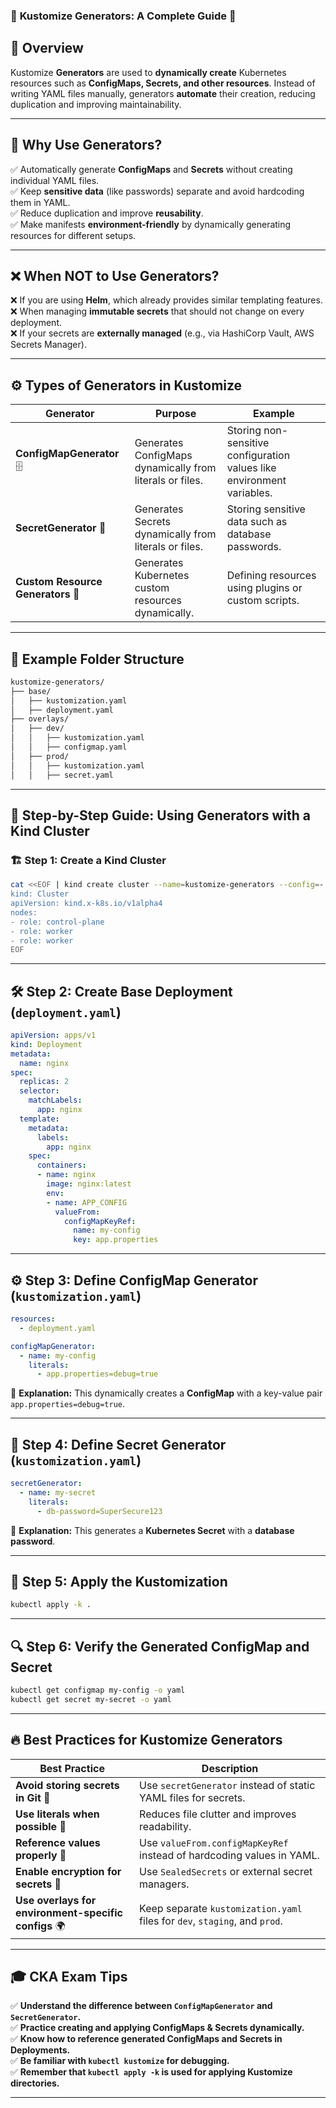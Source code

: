 ### 📌 **Kustomize Generators: A Complete Guide** 🚀

## 📖 Overview  
Kustomize **Generators** are used to **dynamically create** Kubernetes resources such as **ConfigMaps, Secrets, and other resources**. Instead of writing YAML files manually, generators **automate** their creation, reducing duplication and improving maintainability.  

---

## 🎯 **Why Use Generators?**  
✅ Automatically generate **ConfigMaps** and **Secrets** without creating individual YAML files. <br/> 
✅ Keep **sensitive data** (like passwords) separate and avoid hardcoding them in YAML.  <br/>
✅ Reduce duplication and improve **reusability**.  <br/>
✅ Make manifests **environment-friendly** by dynamically generating resources for different setups. <br/> 

---

## ❌ **When NOT to Use Generators?**  
❌ If you are using **Helm**, which already provides similar templating features.  <br/>
❌ When managing **immutable secrets** that should not change on every deployment.  <br/>
❌ If your secrets are **externally managed** (e.g., via HashiCorp Vault, AWS Secrets Manager).  <br/>

---

## ⚙️ **Types of Generators in Kustomize**  
| Generator | Purpose | Example |
|-----------|---------|---------|
| **ConfigMapGenerator** 🗄️ | Generates ConfigMaps dynamically from literals or files. | Storing non-sensitive configuration values like environment variables. |
| **SecretGenerator** 🔐 | Generates Secrets dynamically from literals or files. | Storing sensitive data such as database passwords. |
| **Custom Resource Generators** 🚀 | Generates Kubernetes custom resources dynamically. | Defining resources using plugins or custom scripts. |

---

## 📂 **Example Folder Structure**  
```sh
kustomize-generators/
├── base/
│   ├── kustomization.yaml
│   ├── deployment.yaml
├── overlays/
│   ├── dev/
│   │   ├── kustomization.yaml
│   │   ├── configmap.yaml
│   ├── prod/
│   │   ├── kustomization.yaml
│   │   ├── secret.yaml
```

---

## 🚀 **Step-by-Step Guide: Using Generators with a Kind Cluster**  

### 🏗️ **Step 1: Create a Kind Cluster**
```sh
cat <<EOF | kind create cluster --name=kustomize-generators --config=-
kind: Cluster
apiVersion: kind.x-k8s.io/v1alpha4
nodes:
- role: control-plane
- role: worker
- role: worker
EOF
```

---

## 🛠️ **Step 2: Create Base Deployment (`deployment.yaml`)**
```yaml
apiVersion: apps/v1
kind: Deployment
metadata:
  name: nginx
spec:
  replicas: 2
  selector:
    matchLabels:
      app: nginx
  template:
    metadata:
      labels:
        app: nginx
    spec:
      containers:
      - name: nginx
        image: nginx:latest
        env:
        - name: APP_CONFIG
          valueFrom:
            configMapKeyRef:
              name: my-config
              key: app.properties
```

---

## ⚙️ **Step 3: Define ConfigMap Generator (`kustomization.yaml`)**
```yaml
resources:
  - deployment.yaml

configMapGenerator:
  - name: my-config
    literals:
      - app.properties=debug=true
```
🔹 **Explanation:** This dynamically creates a **ConfigMap** with a key-value pair `app.properties=debug=true`.  

---

## 🔐 **Step 4: Define Secret Generator (`kustomization.yaml`)**
```yaml
secretGenerator:
  - name: my-secret
    literals:
      - db-password=SuperSecure123
```
🔹 **Explanation:** This generates a **Kubernetes Secret** with a **database password**.  

---

## 🚀 **Step 5: Apply the Kustomization**
```sh
kubectl apply -k .
```

---

## 🔍 **Step 6: Verify the Generated ConfigMap and Secret**
```sh
kubectl get configmap my-config -o yaml
kubectl get secret my-secret -o yaml
```

---

## 🔥 **Best Practices for Kustomize Generators**
| Best Practice | Description |
|--------------|-------------|
| **Avoid storing secrets in Git** 🚨 | Use `secretGenerator` instead of static YAML files for secrets. |
| **Use literals when possible** 📝 | Reduces file clutter and improves readability. |
| **Reference values properly** 🎯 | Use `valueFrom.configMapKeyRef` instead of hardcoding values in YAML. |
| **Enable encryption for secrets** 🔐 | Use `SealedSecrets` or external secret managers. |
| **Use overlays for environment-specific configs** 🌍 | Keep separate `kustomization.yaml` files for `dev`, `staging`, and `prod`. |

---

## 🎓 **CKA Exam Tips**
✅ **Understand the difference between `ConfigMapGenerator` and `SecretGenerator`.**  <br/>
✅ **Practice creating and applying ConfigMaps & Secrets dynamically.**  <br/>
✅ **Know how to reference generated ConfigMaps and Secrets in Deployments.**  <br/>
✅ **Be familiar with `kubectl kustomize` for debugging.**  <br/>
✅ **Remember that `kubectl apply -k` is used for applying Kustomize directories.**  <br/>

---


